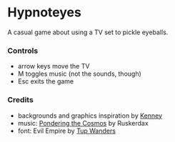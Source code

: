 # Hypnoteyes

A casual game about using a TV set to pickle eyeballs.

### Controls
- arrow keys move the TV
- M toggles music (not the sounds, though)
- Esc exits the game

### Credits
- backgrounds and graphics inspiration by [Kenney](https://kenney.nl/)
- music: [Pondering the Cosmos](https://opengameart.org/content/ruskerdax-pondering-the-cosmos-0) by Ruskerdax
- font: Evil Empire by [Tup Wanders](https://tupwanders.nl)
